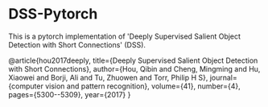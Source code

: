 # DSS-Pytorch

This is a pytorch implementation of 'Deeply Supervised Salient Object Detection with Short Connections' (DSS).

@article{hou2017deeply,
title={Deeply Supervised Salient Object Detection with Short Connections},
author={Hou, Qibin and Cheng, Mingming and Hu, Xiaowei and Borji, Ali and Tu, Zhuowen and Torr, Philip H S},
journal={computer vision and pattern recognition},
volume={41},
number={4},
pages={5300--5309},
year={2017}
}

